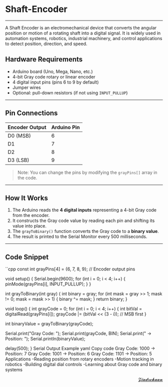 # Shaft-Encoder
---
A Shaft Encoder is an electromechanical device that converts the angular position or motion of a rotating shaft into a digital signal. It is widely used in automation systems, robotics, industrial machinery, and control applications to detect position, direction, and speed.

## Hardware Requirements
- Arduino board (Uno, Mega, Nano, etc.)
- 4-bit Gray code rotary or linear encoder
- 4 digital input pins (pins 6 to 9 by default)
- Jumper wires
- Optional: pull-down resistors (if not using `INPUT_PULLUP`)

---

## Pin Connections

| Encoder Output | Arduino Pin |
|----------------|-------------|
| D0 (MSB)       | 6           |
| D1             | 7           |
| D2             | 8           |
| D3 (LSB)       | 9           |

> Note: You can change the pins by modifying the `grayPins[]` array in the code.

---

## How It Works

1. The Arduino reads the **4 digital inputs** representing a 4-bit Gray code from the encoder.
2. It constructs the Gray code value by reading each pin and shifting its value into place.
3. The `grayToBinary()` function converts the Gray code to a **binary value**.
4. The result is printed to the Serial Monitor every 500 milliseconds.

---

## Code Snippet

``cpp
const int grayPins[4] = {6, 7, 8, 9};  // Encoder output pins

void setup() {
  Serial.begin(9600);
  for (int i = 0; i < 4; i++) {
    pinMode(grayPins[i], INPUT_PULLUP);
  }
}

int grayToBinary(int gray) {
  int binary = gray;
  for (int mask = gray >> 1; mask != 0; mask = mask >> 1) {
    binary ^= mask;
  }
  return binary;
}

void loop() {
  int grayCode = 0;
  for (int i = 0; i < 4; i++) {
    int bitVal = digitalRead(grayPins[i]);
    grayCode |= (bitVal << (3 - i));  // MSB first
  }

  int binaryValue = grayToBinary(grayCode);

  Serial.print("Gray Code: ");
  Serial.print(grayCode, BIN);
  Serial.print(" -> Position: ");
  Serial.println(binaryValue);

  delay(500);
}
Serial Output Example
yaml
Copy code
Gray Code: 1000 -> Position: 7
Gray Code: 1001 -> Position: 6
Gray Code: 1101 -> Position: 5
Applications
-Reading position from rotary encoders
-Motion tracking in robotics
-Building digital dial controls
-Learning about Gray code and binary systems

<div align="right">
<a href="mailto:zezorehan938@gmail.com">𝓩𝓲𝓪𝓭𝓻𝓮𝓱𝓪𝓪𝓷</a>  

</div>
